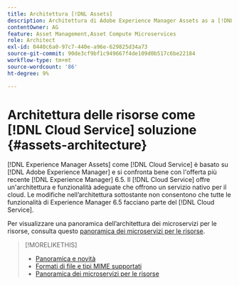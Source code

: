 ```yaml
---
title: Architettura [!DNL Assets]
description: Architettura di Adobe Experience Manager Assets as a [!DNL Cloud Service]
contentOwner: AG
feature: Asset Management,Asset Compute Microservices
role: Architect
exl-id: 0440c6a0-97c7-440e-a96e-629825d34a73
source-git-commit: 90de3cf9bf1c949667f4de109d0b517c6be22184
workflow-type: tm+mt
source-wordcount: '86'
ht-degree: 9%

---
```


# Architettura delle risorse come [!DNL Cloud Service] soluzione {#assets-architecture}

[!DNL Experience Manager Assets] come [!DNL Cloud Service] è basato su [!DNL Adobe Experience Manager] e si confronta bene con l&#39;offerta più recente [!DNL Experience Manager] 6.5. Il [!DNL Cloud Service] offre un&#39;architettura e funzionalità adeguate che offrono un servizio nativo per il cloud. Le modifiche nell’architettura sottostante non consentono che tutte le funzionalità di Experience Manager 6.5 facciano parte del [!DNL Cloud Service].

Per visualizzare una panoramica dell’architettura dei microservizi per le risorse, consulta questo [panoramica dei microservizi per le risorse](asset-microservices-overview.md#asset-microservices-architecture).

>[!MORELIKETHIS]
>
>* [Panoramica e novità](/help/assets/overview.md)
>* [Formati di file e tipi MIME supportati](file-format-support.md)
>* [Panoramica dei microservizi per le risorse](asset-microservices-overview.md)

